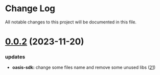 
# Change Log

All notable changes to this project will be documented in this file.

# [0.0.2](https://github.com/mmdi1/go-wallet-sdk) (2023-11-20)

### updates

- **oasis-sdk:** change some files name and remove some unused libs ([21](https://github.com/mmdi1/go-wallet-sdk/pull/21))
